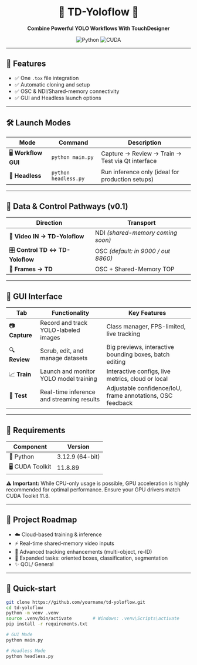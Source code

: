 
<div align="center">

# 🚀 TD-Yoloflow 🚀

**Combine Powerful YOLO Workflows With TouchDesigner**

![Python](https://img.shields.io/badge/python-3.12.9-blue.svg)
![CUDA](https://img.shields.io/badge/CUDA-11.8.89-green.svg)

</div>

---

## 🌟 Features

- ✅ One `.tox` file integration
- ✅ Automatic cloning and setup
- ✅ OSC & NDI/Shared-memory connectivity
- ✅ GUI and Headless launch options

---

## 🛠️ Launch Modes

| Mode              | Command                | Description                                         |
|-------------------|------------------------|-----------------------------------------------------|
| 🖥️ **Workflow GUI** | `python main.py`       | Capture → Review → Train → Test via Qt interface   |
| 🚀 **Headless**      | `python headless.py`   | Run inference only (ideal for production setups)   |

---

## 🔄 Data & Control Pathways (v0.1)

| Direction                      | Transport                                      |
|--------------------------------|------------------------------------------------|
| 🎥 **Video IN → TD-Yoloflow**  | NDI *(shared-memory coming soon)*              |
| 🎛️ **Control TD ↔ TD-Yoloflow**| OSC *(default: in 9000 / out 8860)*            |
| 📸 **Frames → TD**             | OSC + Shared-Memory TOP                        |

---

## 🎯 GUI Interface

| Tab           | Functionality                                        | Key Features                                                |
|---------------|------------------------------------------------------|-------------------------------------------------------------|
| 📷 **Capture**  | Record and track YOLO-labeled images                 | Class manager, FPS-limited, live tracking                   |
| 🔍 **Review**   | Scrub, edit, and manage datasets                     | Big previews, interactive bounding boxes, batch editing     |
| 📈 **Train**    | Launch and monitor YOLO model training               | Interactive configs, live metrics, cloud or local           |
| 🚦 **Test**     | Real-time inference and streaming results            | Adjustable confidence/IoU, frame annotations, OSC feedback  |

---

## 📌 Requirements

| Component     | Version              |
|---------------|----------------------|
| 🐍 Python     | 3.12.9 (64-bit)      |
| 🖥️ CUDA Toolkit | 11.8.89            |

⚠️ **Important:** While CPU-only usage is possible, GPU acceleration is highly recommended for optimal performance. Ensure your GPU drivers match CUDA Toolkit 11.8.

---

## 🚧 Project Roadmap

- ☁️ Cloud-based training & inference
- ⚡ Real-time shared-memory video inputs
- 🎯 Advanced tracking enhancements (multi-object, re-ID)
- 🧩 Expanded tasks: oriented boxes, classification, segmentation
- ✨ QOL/ General

---

## 🚀 Quick-start

```bash
git clone https://github.com/yourname/td-yoloflow.git
cd td-yoloflow
python -m venv .venv
source .venv/bin/activate        # Windows: .venv\Scripts\activate
pip install -r requirements.txt

# GUI Mode
python main.py

# Headless Mode
python headless.py

